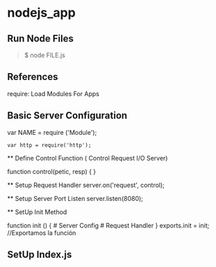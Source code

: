 # nodejs_app
## Run Node Files
>$ node FILE.js

## References

require: Load Modules For Apps

## Basic Server Configuration

var NAME = require ('Module');

```
var http = require('http');
```

** Define Control Function ( Control Request I/O Server)

function control(petic, resp) { }

** Setup Request Handler
server.on('request', control);

** Setup Server Port Listen
server.listen(8080);

** SetUp Init Method

function init () {
	# Server Config
	# Request Handler
}
exports.init = init; //Exportamos la función

## SetUp Index.js 

